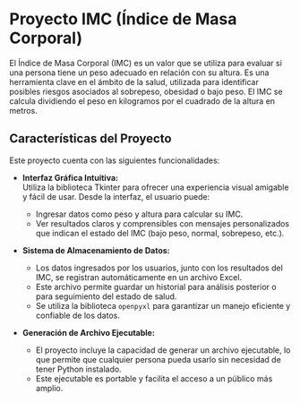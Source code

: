 # Proyecto IMC (Índice de Masa Corporal)

El Índice de Masa Corporal (IMC) es un valor que se utiliza para evaluar si una persona tiene un peso adecuado en relación con su altura. Es una herramienta clave en el ámbito de la salud, utilizada para identificar posibles riesgos asociados al sobrepeso, obesidad o bajo peso. El IMC se calcula dividiendo el peso en kilogramos por el cuadrado de la altura en metros.

## Características del Proyecto

Este proyecto cuenta con las siguientes funcionalidades:

- **Interfaz Gráfica Intuitiva:**  
  Utiliza la biblioteca Tkinter para ofrecer una experiencia visual amigable y fácil de usar. Desde la interfaz, el usuario puede:  
  - Ingresar datos como peso y altura para calcular su IMC.  
  - Ver resultados claros y comprensibles con mensajes personalizados que indican el estado del IMC (bajo peso, normal, sobrepeso, etc.).

- **Sistema de Almacenamiento de Datos:**  
  - Los datos ingresados por los usuarios, junto con los resultados del IMC, se registran automáticamente en un archivo Excel.  
  - Este archivo permite guardar un historial para análisis posterior o para seguimiento del estado de salud.  
  - Se utiliza la biblioteca `openpyxl` para garantizar un manejo eficiente y confiable de los datos.

- **Generación de Archivo Ejecutable:**  
  - El proyecto incluye la capacidad de generar un archivo ejecutable, lo que permite que cualquier persona pueda usarlo sin necesidad de tener Python instalado.  
  - Este ejecutable es portable y facilita el acceso a un público más amplio.


